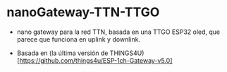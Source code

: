 # nanoGateway-TTN-TTGO

* nano gateway para la red TTN, basada en una TTGO ESP32 oled, que parece que funciona en uplink y downlink.

* Basada en (la última versión de THINGS4U)[https://github.com/things4u/ESP-1ch-Gateway-v5.0]
